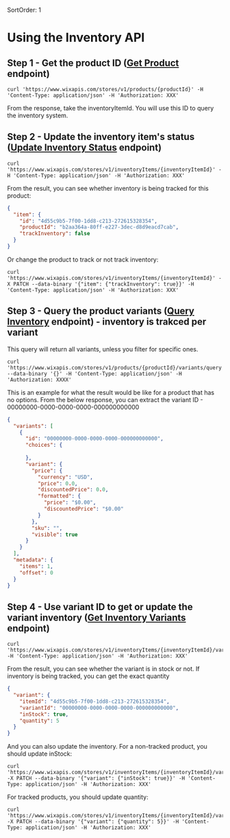 SortOrder: 1
#  Using the Inventory API

## Step 1 - Get the product ID ([Get Product](https://dev.wix.com/api/rest/wix-stores/catalog/product/get-product) endpoint)

```
curl 'https://www.wixapis.com/stores/v1/products/{productId}' -H 'Content-Type: application/json' -H 'Authorization: XXX'
```
From the response, take the inventoryItemId. You will use this ID to query the inventory system.

## Step 2 - Update the inventory item's status ([Update Inventory Status](https://dev.wix.com/api/rest/wix-stores/inventory/get-inventory-variants) endpoint)

```
curl 'https://www.wixapis.com/stores/v1/inventoryItems/{inventoryItemId}' -H 'Content-Type: application/json' -H 'Authorization: XXX'
```

From the result, you can see whether inventory is being tracked for this product:

```json
{
  "item": {
    "id": "4d55c9b5-7f00-1dd8-c213-272615328354",
    "productId": "b2aa364a-80ff-e227-3dec-d8d9eacd7cab",
    "trackInventory": false
  }
}
```

Or change the product to track or not track inventory:

```
curl 'https://www.wixapis.com/stores/v1/inventoryItems/{inventoryItemId}' -X PATCH --data-binary '{"item": {"trackInventory": true}}' -H 'Content-Type: application/json' -H 'Authorization: XXX'
```

## Step 3 - Query the product variants ([Query Inventory](https://dev.wix.com/api/rest/wix-stores/inventory/query-inventory) endpoint) - inventory is trakced per variant

This query will return all variants, unless you filter for specific ones.

```
curl 'https://www.wixapis.com/stores/v1/products/{productId}/variants/query' --data-binary '{}' -H 'Content-Type: application/json' -H 'Authorization: XXXX'
```

This is an example for what the result would be like for a product that has no options.
From the below response, you can extract the variant ID - 00000000-0000-0000-0000-000000000000

```json
{
  "variants": [
    {
      "id": "00000000-0000-0000-0000-000000000000",
      "choices": {
        
      },
      "variant": {
        "price": {
          "currency": "USD",
          "price": 0.0,
          "discountedPrice": 0.0,
          "formatted": {
            "price": "$0.00",
            "discountedPrice": "$0.00"
          }
        },
        "sku": "",
        "visible": true
      }
    }
  ],
  "metadata": {
    "items": 1,
    "offset": 0
  }
}
```

## Step 4 - Use variant ID to get or update the variant inventory ([Get Inventory Variants](https://dev.wix.com/api/rest/wix-stores/inventory/get-inventory-variants) endpoint)

```
curl 'https://www.wixapis.com/stores/v1/inventoryItems/{inventoryItemId}/variant/{variantId}' -H 'Content-Type: application/json' -H 'Authorization: XXX'
```

From the result, you can see whether the variant is in stock or not.
If inventory is being tracked, you can get the exact quantity

```json
{
  "variant": {
    "itemId": "4d55c9b5-7f00-1dd8-c213-272615328354",
    "variantId": "00000000-0000-0000-0000-000000000000",
    "inStock": true,
    "quantity": 5
  }
}
```

And you can also update the inventory. For a non-tracked product, you should update inStock:

```
curl 'https://www.wixapis.com/stores/v1/inventoryItems/{inventoryItemId}/variant/{variantId}' -X PATCH --data-binary '{"variant": {"inStock": true}}' -H 'Content-Type: application/json' -H 'Authorization: XXX'
```

For tracked products, you should update quantity:

```
curl 'https://www.wixapis.com/stores/v1/inventoryItems/{inventoryItemId}/variant/{variantId}' -X PATCH --data-binary '{"variant": {"quantity": 5}}' -H 'Content-Type: application/json' -H 'Authorization: XXX'
```





